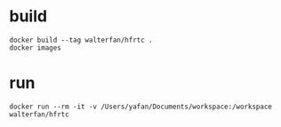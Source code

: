 
# build
```
docker build --tag walterfan/hfrtc .
docker images
```

# run
```
docker run --rm -it -v /Users/yafan/Documents/workspace:/workspace walterfan/hfrtc
```
